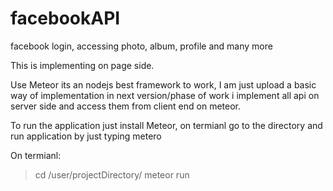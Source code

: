 # facebookAPI
facebook login, accessing photo, album, profile and many more

This is implementing on page side.

Use Meteor its an nodejs best framework to work, I am just upload a basic way of implementation in next version/phase of work i implement all api on server side and access them from client end on meteor.

To run the application just install Meteor, on termianl go to the directory and run application by just typing metero

On termianl:

> cd /user/projectDirectory/
> meteor run
